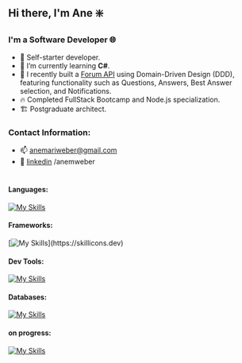 ## Hi there, I'm Ane ❇️

### I'm a Software Developer 🌐

- 🔭 Self-starter developer.
- 🌱 I’m currently learning **C#**.
- 📎 I recently built a [Forum API](https://github.com/AneWeber/Forum-API-DDD) using Domain-Driven Design (DDD), featuring functionality such as Questions, Answers, Best Answer selection, and Notifications.
- 🔥 Completed FullStack Bootcamp and Node.js specialization.
- 🏗️ Postgraduate architect.

### Contact Information:
- 📫 anemariweber@gmail.com
- 🔎 [linkedin](linkedin.com/in/anemweber) /anemweber

#
#### Languages:
[![My Skills](https://skillicons.dev/icons?i=html,css,js,ts,nodejs)](https://skillicons.dev)
#### Frameworks:
[![My Skills](https://skillicons.dev/icons?i=express,nestjs,react,tailwind,vite,webpack,)](https://skillicons.dev)
#### Dev Tools:
[![My Skills](https://skillicons.dev/icons?i=cloudflare,docker,git,github,postman,jest,vitest,prisma)](https://skillicons.dev)
#### Databases:
[![My Skills](https://skillicons.dev/icons?i=postgres,sqlite)](https://skillicons.dev)

#### on progress:
[![My Skills](https://skillicons.dev/icons?i=cs,dotnet)](https://skillicons.dev)
